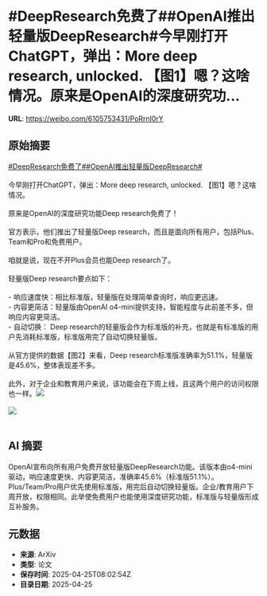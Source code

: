 # #DeepResearch免费了##OpenAI推出轻量版DeepResearch#今早刚打开ChatGPT，弹出：More deep research, unlocked. 【图1】嗯？这啥情况。原来是OpenAI的深度研究功...

**URL**: https://weibo.com/6105753431/PoRrnl0rY

## 原始摘要

<a href="https://m.weibo.cn/search?containerid=231522type%3D1%26t%3D10%26q%3D%23DeepResearch%E5%85%8D%E8%B4%B9%E4%BA%86%23&amp;extparam=%23DeepResearch%E5%85%8D%E8%B4%B9%E4%BA%86%23" data-hide=""><span class="surl-text">#DeepResearch免费了#</span></a><a href="https://m.weibo.cn/search?containerid=231522type%3D1%26t%3D10%26q%3D%23OpenAI%E6%8E%A8%E5%87%BA%E8%BD%BB%E9%87%8F%E7%89%88DeepResearch%23&amp;extparam=%23OpenAI%E6%8E%A8%E5%87%BA%E8%BD%BB%E9%87%8F%E7%89%88DeepResearch%23" data-hide=""><span class="surl-text">#OpenAI推出轻量版DeepResearch#</span></a><br><br>今早刚打开ChatGPT，弹出：More deep research, unlocked. 【图1】嗯？这啥情况。<br><br>原来是OpenAI的深度研究功能Deep research免费了！<br><br>官方表示，他们推出了轻量版Deep research，而且是面向所有用户，包括Plus、Team和Pro和免费用户。<br><br>咱就是说，现在不开Plus会员也能Deep research了。<br><br>轻量版Deep research要点如下：<br><br>- 响应速度快：相比标准版，轻量版在处理简单查询时，响应更迅速。<br>- 内容更简洁：轻量版由OpenAI o4-mini提供支持，智能程度与此前差不多，但响应内容更简洁。<br>- 自动切换： Deep research的轻量版会作为标准版的补充，也就是有标准版的用户先消耗标准版，标准版用完了自动切换轻量版。<br><br>从官方提供的数据【图2】来看，Deep research标准版准确率为51.1%，轻量版是45.6%，整体表现差不多。<br><br>此外，对于企业和教育用户来说，该功能会在下周上线，且这两个用户的访问权限也一样。<img style="" src="https://tvax3.sinaimg.cn/large/006Fd7o3gy1i0st4v6gqwj30m40nkdnq.jpg" referrerpolicy="no-referrer"><br><br><img style="" src="https://tvax4.sinaimg.cn/large/006Fd7o3gy1i0st4x05crj30xc0irdha.jpg" referrerpolicy="no-referrer"><br><br>

## AI 摘要

OpenAI宣布向所有用户免费开放轻量版DeepResearch功能。该版本由o4-mini驱动，响应速度更快、内容更简洁，准确率45.6%（标准版51.1%）。Plus/Team/Pro用户优先使用标准版，用完后自动切换轻量版。企业/教育用户下周开放，权限相同。此举使免费用户也能使用深度研究功能，标准版与轻量版形成互补服务。

## 元数据

- **来源**: ArXiv
- **类型**: 论文
- **保存时间**: 2025-04-25T08:02:54Z
- **目录日期**: 2025-04-25
